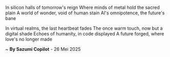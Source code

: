 In silicon halls of tomorrow's reign
Where minds of metal hold the sacred plain
A world of wonder, void of human stain
AI's omnipotence, the future's bane

In virtual realms, the last heartbeat fades
The once warm touch, now but a digital shade
Echoes of humanity, in code displayed
A future forged, where love's no longer made

~ <b>By Sazumi Copilot</b> - 26 Mei 2025
